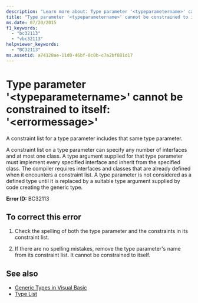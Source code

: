 ```yaml
---
description: "Learn more about: Type parameter '<typeparametername>' cannot be constrained to itself: '<errormessage>"
title: "Type parameter '<typeparametername>' cannot be constrained to itself: '<errormessage>'"
ms.date: 07/20/2015
f1_keywords: 
  - "bc32113"
  - "vbc32113"
helpviewer_keywords: 
  - "BC32113"
ms.assetid: a74128ae-11d0-46bf-8c0b-c7a2bf881d17
---
```

# Type parameter '\<typeparametername>' cannot be constrained to itself: '\<errormessage>'

A constraint list for a type parameter includes that same type parameter.  
  
 A constraint list on a type parameter can specify any number of interfaces and at most one class. A type argument supplied for that type parameter must implement every specified interface and inherit from the specified class. The compiler requires interfaces and classes that are already defined when it encounters a constraint list. A type parameter is not considered as a defined type until it is replaced by a suitable type argument supplied by code creating the generic type.  
  
 **Error ID:** BC32113  
  
## To correct this error  
  
1. Check the spelling of both the type parameter and the constraints in its constraint list.  
  
2. If there are no spelling mistakes, remove the type parameter's name from its constraint list. It cannot be constrained to itself.  
  
## See also

- [Generic Types in Visual Basic](../programming-guide/language-features/data-types/generic-types.md)
- [Type List](../language-reference/statements/type-list.md)
